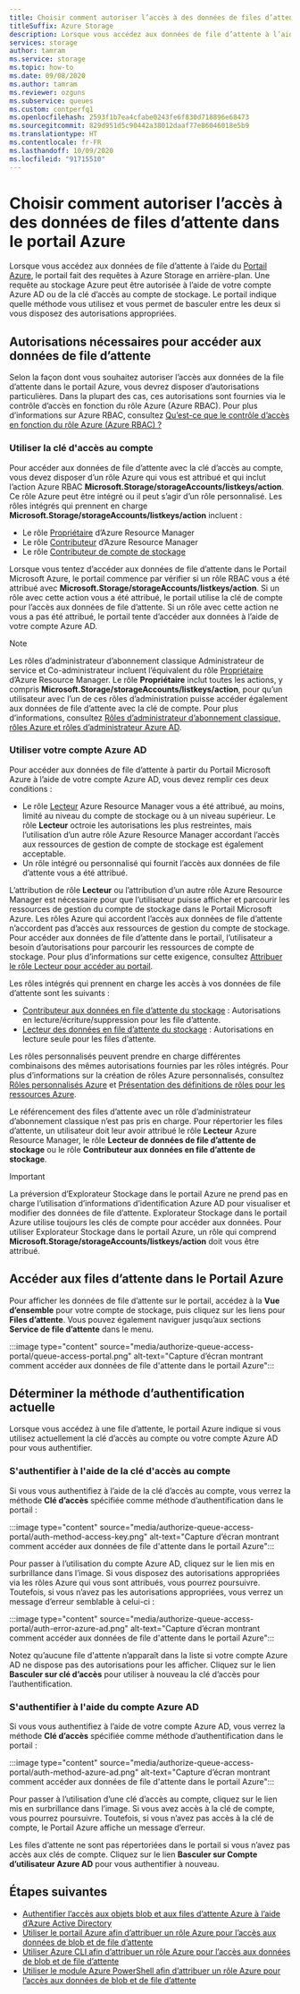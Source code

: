 ```yaml
---
title: Choisir comment autoriser l’accès à des données de files d’attente dans le portail Azure
titleSuffix: Azure Storage
description: Lorsque vous accédez aux données de file d’attente à l’aide du Portail Azure, le portail fait des requêtes à Azure Storage en arrière-plan. Ces requêtes au stockage Azure peuvent être authentifiées et autorisées à l’aide de votre compte Azure AD ou de la clé d’accès au compte de stockage.
services: storage
author: tamram
ms.service: storage
ms.topic: how-to
ms.date: 09/08/2020
ms.author: tamram
ms.reviewer: ozguns
ms.subservice: queues
ms.custom: contperfq1
ms.openlocfilehash: 2593f1b7ea4cfabe0243fe6f830d718896e68473
ms.sourcegitcommit: 829d951d5c90442a38012daaf77e86046018e5b9
ms.translationtype: HT
ms.contentlocale: fr-FR
ms.lasthandoff: 10/09/2020
ms.locfileid: "91715510"
---
```

# <a name="choose-how-to-authorize-access-to-queue-data-in-the-azure-portal"></a>Choisir comment autoriser l’accès à des données de files d’attente dans le portail Azure

Lorsque vous accédez aux données de file d’attente à l’aide du [Portail Azure](https://portal.azure.com), le portail fait des requêtes à Azure Storage en arrière-plan. Une requête au stockage Azure peut être autorisée à l’aide de votre compte Azure AD ou de la clé d’accès au compte de stockage. Le portail indique quelle méthode vous utilisez et vous permet de basculer entre les deux si vous disposez des autorisations appropriées.  

## <a name="permissions-needed-to-access-queue-data"></a>Autorisations nécessaires pour accéder aux données de file d’attente

Selon la façon dont vous souhaitez autoriser l’accès aux données de la file d’attente dans le portail Azure, vous devrez disposer d’autorisations particulières. Dans la plupart des cas, ces autorisations sont fournies via le contrôle d’accès en fonction du rôle Azure (Azure RBAC). Pour plus d’informations sur Azure RBAC, consultez [Qu’est-ce que le contrôle d’accès en fonction du rôle Azure (Azure RBAC) ?](../../role-based-access-control/overview.md)

### <a name="use-the-account-access-key"></a>Utiliser la clé d'accès au compte

Pour accéder aux données de file d’attente avec la clé d’accès au compte, vous devez disposer d’un rôle Azure qui vous est attribué et qui inclut l’action Azure RBAC **Microsoft.Storage/storageAccounts/listkeys/action**. Ce rôle Azure peut être intégré ou il peut s’agir d’un rôle personnalisé. Les rôles intégrés qui prennent en charge **Microsoft.Storage/storageAccounts/listkeys/action** incluent :

- Le rôle [Propriétaire](../../role-based-access-control/built-in-roles.md#owner) d’Azure Resource Manager
- Le rôle [Contributeur](../../role-based-access-control/built-in-roles.md#contributor) d’Azure Resource Manager
- Le rôle [Contributeur de compte de stockage](../../role-based-access-control/built-in-roles.md#storage-account-contributor)

Lorsque vous tentez d’accéder aux données de file d’attente dans le Portail Microsoft Azure, le portail commence par vérifier si un rôle RBAC vous a été attribué avec **Microsoft.Storage/storageAccounts/listkeys/action**. Si un rôle avec cette action vous a été attribué, le portail utilise la clé de compte pour l’accès aux données de file d’attente. Si un rôle avec cette action ne vous a pas été attribué, le portail tente d’accéder aux données à l’aide de votre compte Azure AD.

> [!NOTE]
> Les rôles d’administrateur d’abonnement classique Administrateur de service et Co-administrateur incluent l’équivalent du rôle [Propriétaire](../../role-based-access-control/built-in-roles.md#owner) d’Azure Resource Manager. Le rôle **Propriétaire** inclut toutes les actions, y compris **Microsoft.Storage/storageAccounts/listkeys/action**, pour qu’un utilisateur avec l’un de ces rôles d’administration puisse accéder également aux données de file d’attente avec la clé de compte. Pour plus d’informations, consultez [Rôles d’administrateur d’abonnement classique, rôles Azure et rôles d’administrateur Azure AD](../../role-based-access-control/rbac-and-directory-admin-roles.md#classic-subscription-administrator-roles).

### <a name="use-your-azure-ad-account"></a>Utiliser votre compte Azure AD

Pour accéder aux données de file d’attente à partir du Portail Microsoft Azure à l’aide de votre compte Azure AD, vous devez remplir ces deux conditions :

- Le rôle [Lecteur](../../role-based-access-control/built-in-roles.md#reader) Azure Resource Manager vous a été attribué, au moins, limité au niveau du compte de stockage ou à un niveau supérieur. Le rôle **Lecteur** octroie les autorisations les plus restreintes, mais l’utilisation d’un autre rôle Azure Resource Manager accordant l’accès aux ressources de gestion de compte de stockage est également acceptable.
- Un rôle intégré ou personnalisé qui fournit l’accès aux données de file d’attente vous a été attribué.

L’attribution de rôle **Lecteur** ou l’attribution d’un autre rôle Azure Resource Manager est nécessaire pour que l’utilisateur puisse afficher et parcourir les ressources de gestion du compte de stockage dans le Portail Microsoft Azure. Les rôles Azure qui accordent l’accès aux données de file d’attente n’accordent pas d’accès aux ressources de gestion du compte de stockage. Pour accéder aux données de file d’attente dans le portail, l’utilisateur a besoin d’autorisations pour parcourir les ressources de compte de stockage. Pour plus d’informations sur cette exigence, consultez [Attribuer le rôle Lecteur pour accéder au portail](../common/storage-auth-aad-rbac-portal.md#assign-the-reader-role-for-portal-access).

Les rôles intégrés qui prennent en charge les accès à vos données de file d’attente sont les suivants :

- [Contributeur aux données en file d’attente du stockage](../../role-based-access-control/built-in-roles.md#storage-queue-data-contributor) : Autorisations en lecture/écriture/suppression pour les file d’attente.
- [Lecteur des données en file d’attente du stockage](../../role-based-access-control/built-in-roles.md#storage-queue-data-reader) : Autorisations en lecture seule pour les files d’attente.

Les rôles personnalisés peuvent prendre en charge différentes combinaisons des mêmes autorisations fournies par les rôles intégrés. Pour plus d’informations sur la création de rôles Azure personnalisés, consultez [Rôles personnalisés Azure](../../role-based-access-control/custom-roles.md) et [Présentation des définitions de rôles pour les ressources Azure](../../role-based-access-control/role-definitions.md).

Le référencement des files d’attente avec un rôle d’administrateur d’abonnement classique n’est pas pris en charge. Pour répertorier les files d’attente, un utilisateur doit leur avoir attribué le rôle **Lecteur** Azure Resource Manager, le rôle **Lecteur de données de file d’attente de stockage** ou le rôle **Contributeur aux données en file d’attente de stockage**.

> [!IMPORTANT]
> La préversion d’Explorateur Stockage dans le portail Azure ne prend pas en charge l’utilisation d’informations d’identification Azure AD pour visualiser et modifier des données de file d’attente. Explorateur Stockage dans le portail Azure utilise toujours les clés de compte pour accéder aux données. Pour utiliser Explorateur Stockage dans le portail Azure, un rôle qui comprend **Microsoft.Storage/storageAccounts/listkeys/action** doit vous être attribué.

## <a name="navigate-to-queues-in-the-azure-portal"></a>Accéder aux files d’attente dans le Portail Azure

Pour afficher les données de file d’attente sur le portail, accédez à la **Vue d’ensemble** pour votre compte de stockage, puis cliquez sur les liens pour **Files d’attente**. Vous pouvez également naviguer jusqu’aux sections **Service de file d’attente** dans le menu.

:::image type="content" source="media/authorize-queue-access-portal/queue-access-portal.png" alt-text="Capture d’écran montrant comment accéder aux données de file d'attente dans le portail Azure":::

## <a name="determine-the-current-authentication-method"></a>Déterminer la méthode d’authentification actuelle

Lorsque vous accédez à une file d’attente, le portail Azure indique si vous utilisez actuellement la clé d’accès au compte ou votre compte Azure AD pour vous authentifier.

### <a name="authenticate-with-the-account-access-key"></a>S'authentifier à l'aide de la clé d'accès au compte

Si vous vous authentifiez à l’aide de la clé d’accès au compte, vous verrez la méthode **Clé d’accès** spécifiée comme méthode d’authentification dans le portail :

:::image type="content" source="media/authorize-queue-access-portal/auth-method-access-key.png" alt-text="Capture d’écran montrant comment accéder aux données de file d'attente dans le portail Azure":::

Pour passer à l’utilisation du compte Azure AD, cliquez sur le lien mis en surbrillance dans l’image. Si vous disposez des autorisations appropriées via les rôles Azure qui vous sont attribués, vous pourrez poursuivre. Toutefois, si vous n’avez pas les autorisations appropriées, vous verrez un message d’erreur semblable à celui-ci :

:::image type="content" source="media/authorize-queue-access-portal/auth-error-azure-ad.png" alt-text="Capture d’écran montrant comment accéder aux données de file d'attente dans le portail Azure":::

Notez qu’aucune file d'attente n’apparaît dans la liste si votre compte Azure AD ne dispose pas des autorisations pour les afficher. Cliquez sur le lien **Basculer sur clé d’accès** pour utiliser à nouveau la clé d’accès pour l’authentification.

### <a name="authenticate-with-your-azure-ad-account"></a>S'authentifier à l'aide du compte Azure AD

Si vous vous authentifiez à l’aide de votre compte Azure AD, vous verrez la méthode **Clé d’accès** spécifiée comme méthode d’authentification dans le portail :

:::image type="content" source="media/authorize-queue-access-portal/auth-method-azure-ad.png" alt-text="Capture d’écran montrant comment accéder aux données de file d'attente dans le portail Azure":::

Pour passer à l’utilisation d’une clé d’accès au compte, cliquez sur le lien mis en surbrillance dans l’image. Si vous avez accès à la clé de compte, vous pourrez poursuivre. Toutefois, si vous n’avez pas accès à la clé de compte, le Portail Azure affiche un message d’erreur.

Les files d’attente ne sont pas répertoriées dans le portail si vous n’avez pas accès aux clés de compte. Cliquez sur le lien **Basculer sur Compte d’utilisateur Azure AD** pour vous authentifier à nouveau.

## <a name="next-steps"></a>Étapes suivantes

- [Authentifier l’accès aux objets blob et aux files d’attente Azure à l’aide d’Azure Active Directory](../common/storage-auth-aad.md)
- [Utiliser le portail Azure afin d’attribuer un rôle Azure pour l’accès aux données de blob et de file d’attente](../common/storage-auth-aad-rbac-portal.md)
- [Utiliser Azure CLI afin d’attribuer un rôle Azure pour l’accès aux données de blob et de file d’attente](../common/storage-auth-aad-rbac-cli.md)
- [Utiliser le module Azure PowerShell afin d’attribuer un rôle Azure pour l’accès aux données de blob et de file d’attente](../common/storage-auth-aad-rbac-powershell.md)
